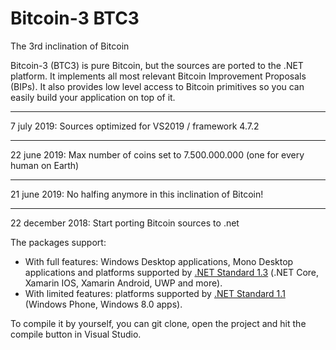 # Bitcoin-3 BTC3
The 3rd inclination of Bitcoin


Bitcoin-3 (BTC3) is pure Bitcoin, but the sources are ported to the .NET platform. It implements all most relevant Bitcoin Improvement Proposals (BIPs). It also provides low level access to Bitcoin primitives so you can easily build your application on top of it. 


*******************************
7 july 2019: Sources optimized for VS2019 / framework 4.7.2
*******************************
22 june 2019: Max number of coins set to 7.500.000.000 (one for every human on Earth)
*******************************
21 june 2019: No halfing anymore in this inclination of Bitcoin!
*******************************
22 december 2018: Start porting Bitcoin sources to .net

The packages support:

* With full features: Windows Desktop applications, Mono Desktop applications and platforms supported by [.NET Standard 1.3](https://docs.microsoft.com/en-us/dotnet/articles/standard/library) (.NET Core, Xamarin IOS, Xamarin Android, UWP and more).
* With limited features: platforms supported by [.NET Standard 1.1](https://docs.microsoft.com/en-us/dotnet/articles/standard/library) (Windows Phone, Windows 8.0 apps).

To compile it by yourself, you can git clone, open the project and hit the compile button in Visual Studio.


 